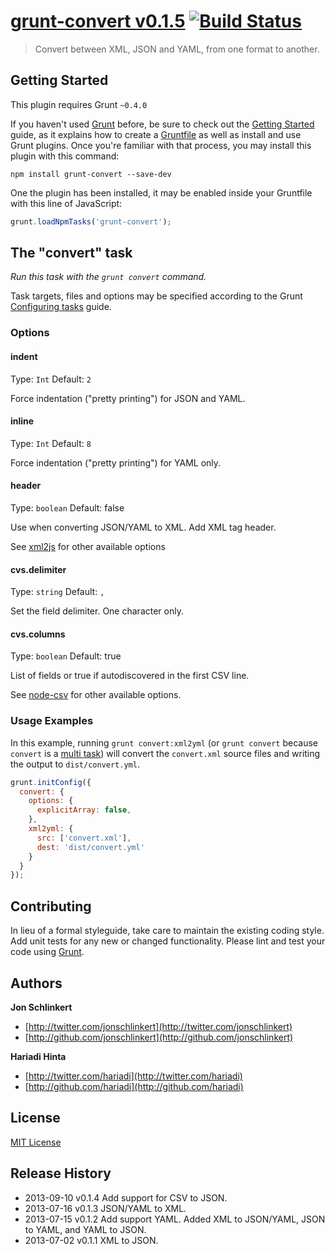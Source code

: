 # [grunt-convert v0.1.5](http://github.com/assemble/grunt-convert) [![Build Status](https://travis-ci.org/assemble/grunt-convert.png)](https://travis-ci.org/assemble/grunt-convert)

> Convert between XML, JSON and YAML, from one format to another.

## Getting Started
This plugin requires Grunt `~0.4.0`

If you haven't used [Grunt](http://gruntjs.com/) before, be sure to check out the [Getting Started](http://gruntjs.com/getting-started) guide, as it explains how to create a [Gruntfile](http://gruntjs.com/sample-gruntfile) as well as install and use Grunt plugins. Once you're familiar with that process, you may install this plugin with this command:

```shell
npm install grunt-convert --save-dev
```

One the plugin has been installed, it may be enabled inside your Gruntfile with this line of JavaScript:

```js
grunt.loadNpmTasks('grunt-convert');
```

## The "convert" task
_Run this task with the `grunt convert` command._

Task targets, files and options may be specified according to the Grunt [Configuring tasks](http://gruntjs.com/configuring-tasks) guide.


### Options

#### indent
Type: `Int`
Default: `2`

Force indentation ("pretty printing") for JSON and YAML.

#### inline
Type: `Int`
Default: `8`

Force indentation ("pretty printing")  for YAML only.

#### header
Type: `boolean`
Default: false

Use when converting JSON/YAML to XML. Add XML tag header.

See [xml2js](https://github.com/Leonidas-from-XIV/node-xml2js#options) for other available options

#### cvs.delimiter
Type: `string`
Default: `,`

Set the field delimiter. One character only.

#### cvs.columns
Type: `boolean`
Default: true

List of fields or true if autodiscovered in the first CSV line.

See [node-csv](https://github.com/wdavidw/node-csv/blob/master/doc/from.md#from.options) for other available options.


### Usage Examples
In this example, running `grunt convert:xml2yml` (or `grunt convert` because `convert` is a [multi task](http://gruntjs.com/creating-tasks#multi-tasks)) will convert the `convert.xml` source files and writing the output to `dist/convert.yml`.

```js
grunt.initConfig({
  convert: {
    options: {
      explicitArray: false,
    },
    xml2yml: {
      src: ['convert.xml'],
      dest: 'dist/convert.yml'
    }
  }
});
```

## Contributing
In lieu of a formal styleguide, take care to maintain the existing coding style. Add unit tests for any new or changed functionality. Please lint and test your code using [Grunt](http://gruntjs.com/).

## Authors

**Jon Schlinkert**

+ [http://twitter.com/jonschlinkert](http://twitter.com/jonschlinkert)
+ [http://github.com/jonschlinkert](http://github.com/jonschlinkert)

**Hariadi Hinta**

+ [http://twitter.com/hariadi](http://twitter.com/hariadi)
+ [http://github.com/hariadi](http://github.com/hariadi)


## License
[MIT License](LICENSE-MIT)

## Release History
* 2013-09-10    v0.1.4    Add support for CSV to JSON.
* 2013-07-16    v0.1.3    JSON/YAML to XML.
* 2013-07-15    v0.1.2    Add support YAML. Added XML to JSON/YAML, JSON to YAML, and YAML to JSON.
* 2013-07-02    v0.1.1    XML to JSON.
